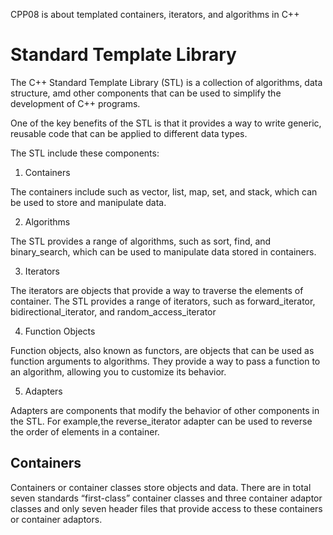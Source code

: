 CPP08 is about templated containers, iterators, and algorithms in C++

# Standard Template Library

The C++ Standard Template Library (STL) is a collection of algorithms, data structure, amd other components that can be used to simplify the development of C++ programs.

One of the key benefits of the STL is that it provides a way to write generic, reusable code that can be applied to different data types.


The STL include these components:

1. Containers

The containers include such as vector, list, map, set, and stack, which can be used to store and manipulate data.

2. Algorithms

The STL provides a range of algorithms, such as sort, find, and binary_search, which can be used to manipulate data stored in containers.

3. Iterators

The iterators are objects that provide a way to traverse the elements of container. The STL provides a range of iterators, such as forward_iterator, bidirectional_iterator, and random_access_iterator

4. Function Objects

Function objects, also known as functors, are objects that can be used as function arguments to algorithms. They provide a way to pass a function to an algorithm, allowing you to customize its behavior.

5. Adapters

Adapters are components that modify the behavior of other components in the STL. For example,the reverse_iterator adapter can be used to reverse the order of elements in a container.

## Containers

Containers or container classes store objects and data. There are in total seven standards “first-class” container classes and three container adaptor classes and only seven header files that provide access to these containers or container adaptors.
